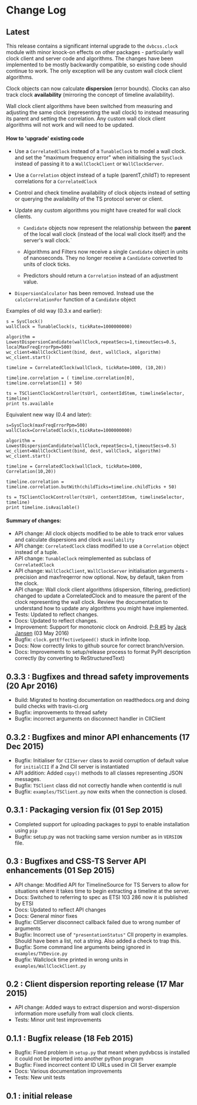 # Change Log

## Latest

This release contains a significant internal upgrade to the `dvbcss.clock`
module with minor knock-on effects on other packages - particularly wall clock
client and server code and algorithms. The changes have been implemented to
be mostly backwardly compatible, so existing code should continue to work. The
only exception will be any custom wall clock client algorithms.

Clock objects can now calculate **dispersion** (error bounds). Clocks can also
track clock **availability** (mirroring the concept of timeline availability).

Wall clock client algorithms have been switched from measuring and adjusting
the same clock (representing the wall clock) to instead measuring its parent
and setting the correlation. Any custom wall clock client algorithms will
not work and will need to be updated.

#### How to 'upgrade' existing code

* Use a `CorrelatedClock` instead of a `TunableClock` to model a wall clock.
  and set the "maximum frequency error" when initialising the `SysClock`
  instead of passing it to a `WallClockClient` or `WallClockServer`.
  
* Use a `Correlation` object instead of a tuple (parentT,childT) to represent
  correlations for a `CorrelatedClock`
  
* Control and check timeline availability of clock objects instead of setting
  or querying the availability of the TS protocol server or client.
  
* Update any custom algorithms you might have created for wall clock clients.

  * `Candidate` objects now represent the relationship between the **parent**
    of the local wall clock (instead of the local wall clock itself)
    and the server's wall clock.`
  
  * Algorithms and Filters now receive a single `Candidate` object in units of
    nanoseconds. They no longer receive a `Candidate` converted to units of
    clock ticks.
  
  * Predictors should return a `Correlation` instead of an adjustment value.
  
* `DispersionCalculator` has been removed.
  Instead use the `calcCorrelationFor` function of a `Candidate` object
  
Examples of old way (0.3.x and earlier):
  
    s = SysClock()
    wallClock = TunableClock(s, tickRate=1000000000)

    algorithm = LowestDispersionCandidate(wallClock,repeatSecs=1,timeoutSecs=0.5, localMaxFreqErrorPpm=500)
    wc_client=WallClockClient(bind, dest, wallClock, algorithm)
    wc_client.start()

    timeline = CorrelatedClock(wallClock, tickRate=1000, (10,20))

    timeline.correlation = ( timeline.correlation[0], timeline.correlation[1] + 50)

    ts = TSClientClockController(tsUrl, contentIdStem, timelineSelector, timeline)
    print ts.available

Equivalent new way (0.4 and later):
  
    s=SysClock(maxFreqErrorPpm=500)
    wallClock=CorrelatedClock(s,tickRate=1000000000)

    algorithm = LowestDispersionCandidate(wallClock,repeatSecs=1,timeoutSecs=0.5)
    wc_client=WallClockClient(bind, dest, wallClock, algorithm)
    wc_client.start()

    timeline = CorrelatedClock(wallClock, tickRate=1000, Correlation(10,20))

    timeline.correlation = timeline.correlation.butWith(childTicks=timeline.childTicks + 50)

    ts = TSClientClockController(tsUrl, contentIdStem, timelineSelector, timeline)
    print timeline.isAvailable()

#### Summary of changes:

* API change: All clock objects modified to be able to track error values and calculate dispersions and clock `availability`
* API change: `CorrelatedClock` class modified to use a `Correlation` object instead of a tuple.
* API change: `TunableClock` reimplemented as subclass of `CorrelatedClock`
* API change: `WallClockClient`, `WallClockServer` initialisation arguments - precision and maxfreqerror now optional. Now, by default, taken from the clock.
* API change: Wall clock client algorithms (dispersion, filtering, prediction) changed to update a CorrelatedClock and to measure the parent of the clock representing the wall clock. Review the documentation to understand how to update any algorithms you might have implemented.
* Tests: Updated to reflect changes.
* Docs: Updated to reflect changes.
* Improvement: Support for monotonic clock on Android.
  [P-R #5](https://github.com/bbc/pydvbcss/pull/5) by [Jack Jansen](https://github.com/jackjansen) (03 May 2016)
* Bugfix: `clock.getEffectiveSpeed()` stuck in infinite loop.
* Docs: Now correctly links to github source for correct branch/version.
* Docs: Improvements to setup/release process to format PyPI description correctly (by converting to ReStructuredText)

## 0.3.3 : Bugfixes and thread safety improvements (20 Apr 2016)

* Build: Migrated to hosting documentation on readthedocs.org and doing build checks with travis-ci.org
* Bugfix: improvements to thread safety
* Bugfix: incorrect arguments on disconnect handler in CIIClient

## 0.3.2 : Bugfixes and minor API enhancements (17 Dec 2015)

* Bugfix: Initialiser for `CIIServer` class to avoid corruption of default value for `initialCII` if a 2nd CII server is instantiated
* API addition: Added `copy()` methods to all classes representing JSON messages.
* Bugfix: `TSClient` class did not correctly handle when contentId is null
* Bugfix: `examples/TSClient.py` now exits when the connection is closed.

## 0.3.1 : Packaging version fix (01 Sep 2015)

* Completed support for uploading packages to pypi to enable installation using `pip`
* Bugfix: setup.py was not tracking same version number as in `VERSION` file.

## 0.3 : Bugfixes and CSS-TS Server API enhancements (01 Sep 2015)

* API change: Modified API for TimelineSource for TS Servers to allow for situations where it takes time to begin extracting a timeline at the server.
* Docs: Switched to referring to spec as ETSI 103 286 now it is published by ETSI
* Docs: Updated to reflect API changes
* Docs: General minor fixes
* Bugfix: CIIServer disconnect callback failed due to wrong number of arguments
* Bugfix: Incorrect use of `"presentationStatus"` CII property in examples. Should have been a list, not a string. Also added a check to trap this.
* Bugfix: Some command line arguments being ignored in `examples/TVDevice.py`
* Bugfix: Wallclock time printed in wrong units in `examples/WallClockClient.py`

## 0.2 : Client dispersion reporting release (17 Mar 2015)

* API change: Added ways to extract dispersion and worst-dispersion information more usefully from wall clock clients.
* Tests: Minor unit test improvements

## 0.1.1 : Bugfix release (18 Feb 2015)

* Bugfix: Fixed problem in `setup.py` that meant when pydvbcss is installed it could not be imported into another python program
* Bugfix: Fixed incorrect content ID URLs used in CII Server example
* Docs: Various documentation improvements
* Tests: New unit tests

## 0.1 : initial release
